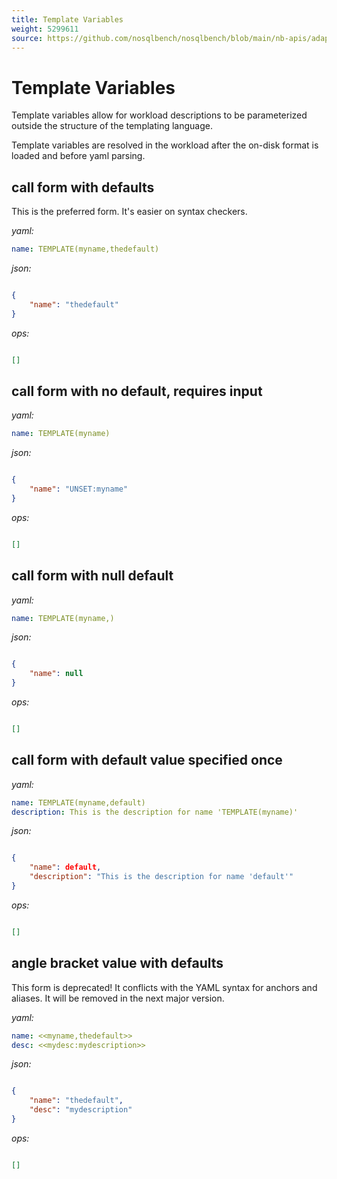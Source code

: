 ```yaml
---
title: Template Variables
weight: 5299611
source: https://github.com/nosqlbench/nosqlbench/blob/main/nb-apis/adapters-api/src/main/java/workload_definition/07_template_variables.md
---
```

# Template Variables

Template variables allow for workload descriptions to be parameterized outside the structure of the
templating language.

Template variables are resolved in the workload after the on-disk format is loaded and before yaml parsing.

## call form with defaults

This is the preferred form. It's easier on syntax checkers.


*yaml:*
```yaml
name: TEMPLATE(myname,thedefault)
```

*json:*
```json

{
    "name": "thedefault"
}
```

*ops:*
```json

[]
```

## call form with no default, requires input

*yaml:*
```yaml
name: TEMPLATE(myname)
```

*json:*
```json

{
    "name": "UNSET:myname"
}
```

*ops:*
```json

[]
```

## call form with null default

*yaml:*
```yaml
name: TEMPLATE(myname,)
```

*json:*
```json

{
    "name": null
}
```

*ops:*
```json

[]
```

## call form with default value specified once

*yaml:*
```yaml
name: TEMPLATE(myname,default)
description: This is the description for name 'TEMPLATE(myname)'
```

*json:*
```json

{
    "name": default,
    "description": "This is the description for name 'default'"
}
```

*ops:*
```json

[]
```

## angle bracket value with defaults

This form is deprecated! It conflicts with the YAML syntax for anchors and aliases. It will be
removed in the next major version.

*yaml:*
```yaml
name: <<myname,thedefault>>
desc: <<mydesc:mydescription>>
```

*json:*
```json

{
    "name": "thedefault",
    "desc": "mydescription"
}
```

*ops:*
```json

[]
```
